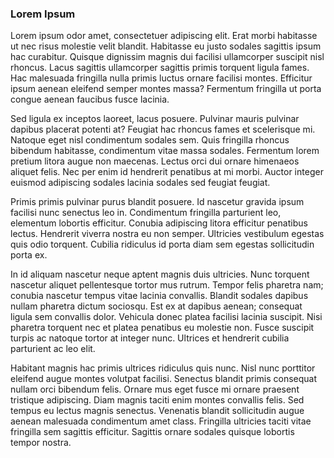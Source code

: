 ### Lorem Ipsum

Lorem ipsum odor amet, consectetuer adipiscing elit. Erat morbi habitasse ut nec risus molestie velit blandit. Habitasse eu justo sodales sagittis ipsum hac curabitur. Quisque dignissim magnis dui facilisi ullamcorper suscipit nisl rhoncus. Lacus sagittis ullamcorper sagittis primis torquent ligula fames. Hac malesuada fringilla nulla primis luctus ornare facilisi montes. Efficitur ipsum aenean eleifend semper montes massa? Fermentum fringilla ut porta congue aenean faucibus fusce lacinia.

Sed ligula ex inceptos laoreet, lacus posuere. Pulvinar mauris pulvinar dapibus placerat potenti at? Feugiat hac rhoncus fames et scelerisque mi. Natoque eget nisl condimentum sodales sem. Quis fringilla rhoncus bibendum habitasse, condimentum vitae massa sodales. Fermentum lorem pretium litora augue non maecenas. Lectus orci dui ornare himenaeos aliquet felis. Nec per enim id hendrerit penatibus at mi morbi. Auctor integer euismod adipiscing sodales lacinia sodales sed feugiat feugiat.

Primis primis pulvinar purus blandit posuere. Id nascetur gravida ipsum facilisi nunc senectus leo in. Condimentum fringilla parturient leo, elementum lobortis efficitur. Conubia adipiscing litora efficitur penatibus lectus. Hendrerit viverra nostra eu non semper. Ultricies vestibulum egestas quis odio torquent. Cubilia ridiculus id porta diam sem egestas sollicitudin porta ex.

In id aliquam nascetur neque aptent magnis duis ultricies. Nunc torquent nascetur aliquet pellentesque tortor mus rutrum. Tempor felis pharetra nam; conubia nascetur tempus vitae lacinia convallis. Blandit sodales dapibus nullam pharetra dictum sociosqu. Est ex at dapibus aenean; consequat ligula sem convallis dolor. Vehicula donec platea facilisi lacinia suscipit. Nisi pharetra torquent nec et platea penatibus eu molestie non. Fusce suscipit turpis ac natoque tortor at integer nunc. Ultrices et hendrerit cubilia parturient ac leo elit.

Habitant magnis hac primis ultrices ridiculus quis nunc. Nisl nunc porttitor eleifend augue montes volutpat facilisi. Senectus blandit primis consequat nullam orci bibendum felis. Ornare mus eget fusce mi ornare praesent tristique adipiscing. Diam magnis taciti enim montes convallis felis. Sed tempus eu lectus magnis senectus. Venenatis blandit sollicitudin augue aenean malesuada condimentum amet class. Fringilla ultricies taciti vitae fringilla sem sagittis efficitur. Sagittis ornare sodales quisque lobortis tempor nostra.
